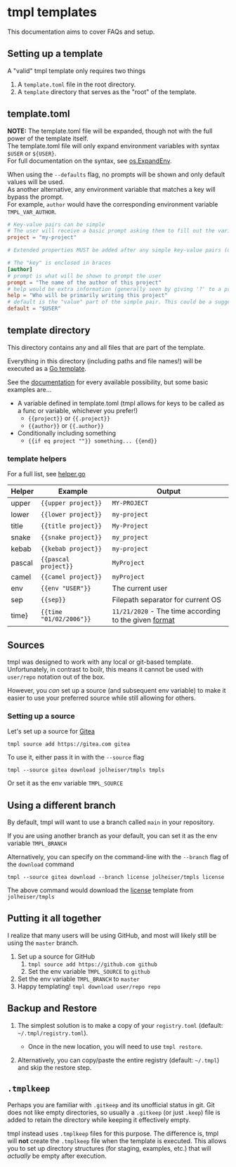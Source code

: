 # tmpl templates

This documentation aims to cover FAQs and setup.

## Setting up a template

A "valid" tmpl template only requires two things

1. A `template.toml` file in the root directory.
2. A `template` directory that serves as the "root" of the template.

## template.toml

**NOTE:** The template.toml file will be expanded, though not with the full power of the template itself.  
The template.toml file will only expand environment variables with syntax `$USER` or `${USER}`.  
For full documentation on the syntax, see [os.ExpandEnv](https://golang.org/pkg/os/#ExpandEnv).

When using the `--defaults` flag, no prompts will be shown and only default values will be used.  
As another alternative, any environment variable that matches a key will bypass the prompt.  
For example, `author` would have the corresponding environment variable `TMPL_VAR_AUTHOR`.

```toml
# Key-value pairs can be simple
# The user will receive a basic prompt asking them to fill out the variable
project = "my-project"

# Extended properties MUST be added after any simple key-value pairs (due to how TOML works)

# The "key" is enclosed in braces
[author]
# prompt is what will be shown to prompt the user
prompt = "The name of the author of this project"
# help would be extra information (generally seen by giving '?' to a prompt)
help = "Who will be primarily writing this project"
# default is the "value" part of the simple pair. This could be a suggested value
default = "$USER"
```

## template directory

This directory contains any and all files that are part of the template.

Everything in this directory (including paths and file names!) will be executed as a [Go template](https://golang.org/pkg/text/template/).

See the [documentation](https://golang.org/pkg/text/template/) for every available possibility, but some basic examples are...

* A variable defined in template.toml (tmpl allows for keys to be called as a func or variable, whichever you prefer!)
   * `{{project}}` or `{{.project}}`
   * `{{author}}` or `{{.author}}`
* Conditionally including something
   * `{{if eq project ""}} something... {{end}}`

### template helpers

For a full list, see [helper.go](registry/helper.go)

|Helper|Example|Output|
|-----|-----|-----|
|upper|`{{upper project}}`|`MY-PROJECT`|
|lower|`{{lower project}}`|`my-project`|
|title|`{{title project}}`|`My-Project`|
|snake|`{{snake project}}`|`my_project`|
|kebab|`{{kebab project}}`|`my-project`|
|pascal|`{{pascal project}}`|`MyProject`|
|camel|`{{camel project}}`|`myProject`|
|env|`{{env "USER"}}`|The current user|
|sep|`{{sep}}`|Filepath separator for current OS|
|time}|`{{time "01/02/2006"}}`|`11/21/2020` - The time according to the given [format](https://flaviocopes.com/go-date-time-format/)|

## Sources

tmpl was designed to work with any local or git-based template. Unfortunately, in contrast to boilr, this means 
it cannot be used with `user/repo` notation out of the box. 

However, you _can_ set up a source (and subsequent env variable) to make it easier to use your preferred source while
still allowing for others.

### Setting up a source

Let's set up a source for [Gitea](https://gitea.com)

```
tmpl source add https://gitea.com gitea
```

To use it, either pass it in with the `--source` flag

```
tmpl --source gitea download jolheiser/tmpls tmpls
```

Or set it as the env variable `TMPL_SOURCE`

## Using a different branch

By default, tmpl will want to use a branch called `main` in your repository.

If you are using another branch as your default, you can set it as the env variable `TMPL_BRANCH`

Alternatively, you can specify on the command-line with the `--branch` flag of the `download` command

```
tmpl --source gitea download --branch license jolheiser/tmpls license
```
The above command would download the [license](https://git.jojodev.com/jolheiser/tmpls/src/branch/license) template from `jolheiser/tmpls`

## Putting it all together

I realize that many users will be using GitHub, and most will likely still be using the `master` branch.

1. Set up a source for GitHub
   1. `tmpl source add https://github.com github`
   2. Set the env variable `TMPL_SOURCE` to `github`
2. Set the env variable `TMPL_BRANCH` to `master`
3. Happy templating! `tmpl download user/repo repo`

## Backup and Restore

1. The simplest solution is to make a copy of your `registry.toml` (default: `~/.tmpl/registry.toml`).
   * Once in the new location, you will need to use `tmpl restore`.
   
2. Alternatively, you can copy/paste the entire registry (default: `~/.tmpl`) and skip the restore step.

## `.tmplkeep`

Perhaps you are familiar with `.gitkeep` and its unofficial status in git. Git does not like empty directories, so usually
a `.gitkeep` (or just `.keep`) file is added to retain the directory while keeping it effectively empty.

tmpl instead uses `.tmplkeep` files for this purpose. The difference is, tmpl will **not** create the `.tmplkeep` file
when the template is executed. This allows you to set up directory structures (for staging, examples, etc.) that
will *actually* be empty after execution.